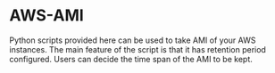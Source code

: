 # AWS-AMI
Python scripts provided here can be used to take AMI of your AWS instances. 
The main feature of the script is that it has retention period configured. 
Users can decide the time span of the AMI to be kept.
